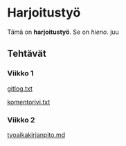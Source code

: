 # Harjoitustyö

Tämä on **harjoitustyö**. Se on *hieno*. juu

## Tehtävät

### Viikko 1

[gitlog.txt](https://github.com/papirila/ot-harjoitustyo/blob/master/laskarit/viikko1/gitlog.txt) 

[komentorivi.txt](https://github.com/papirila/ot-harjoitustyo/blob/master/laskarit/viikko1/komentorivi.txt)

### Viikko 2

[tyoaikakirjanpito.md](https://github.com/papirila/ot-harjoitustyo/blob/master/dokumentaatio/tyoaikakirjanpito.md)
